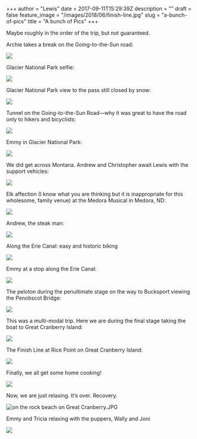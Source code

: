 +++
author = "Lewis"
date = 2017-09-11T15:29:39Z
description = ""
draft = false
feature_image = "/images/2018/06/finish-line.jpg"
slug = "a-bunch-of-pics"
title = "A bunch of Pics"
+++


Maybe roughly in the order of the trip, but not guaranteed.

Archie takes a break on the Going-to-the-Sun road: 

![](/images/2017/09/archie-takes-a-break.jpg)

Glacier National Park selfie:

![](/images/2017/09/glacier-selfie.jpg)

Glacier National Park view to the pass still closed by snow:

![](/images/2017/09/glacier-view.jpg)

Tunnel on the Going-to-the-Sun Road—why it was great to have the road only to hikers and bicyclists:

![](/images/2017/09/going-to-the-sun-tunnel.jpg)

Emmy in Glacier National Park:

![](/images/2017/09/emmy-in-glacier-natl-park.jpg)


We did get across Montana. Andrew and Christopher await Lewis with the support vehicles:

![](/images/2017/09/across-montana.jpg)


Elk affection (I know what you are thinking but it is inappropriate for this wholesome, family venue) at the Medora Musical in Medora, ND:

![](/images/2017/09/elk-porn-in-medora.jpg)

Andrew, the steak man:

![](/images/2017/09/andrew-steak-man.jpg)

Along the Erie Canal: easy and historic biking

![](/images/2017/09/on-the-erie-canal.jpg)

Emmy at a stop along the Erie Canal:

![](/images/2017/09/emmy-on-the-erie-canal.jpg)

The peloton during the penultimate stage on the way to Bucksport viewing the Penobscot Bridge:

![](/images/2017/09/Penobscot-bridge.jpg)

This was a multi-modal trip. Here we are during the final stage taking the boat to Great Cranberry Island:

![](/images/2017/09/boat-to-great-cranberry.jpg)

The Finish Line at Rice Point on Great Cranberry Island:

![](/images/2017/09/finish-line.jpg)

Finally, we all get some home cooking!

![](/images/2017/09/big-eats-home-cooking.jpg)

Now, we are just relaxing. It’s over. Recovery.

![](/images/2017/09/on-the-rock-beach-on-Great-Cranberry.jpg "on the rock beach on Great Cranberry.JPG")

Emmy and Tricia relaxing with the puppers, Wally and Joni

![](/images/2017/09/the-gals.jpg)

